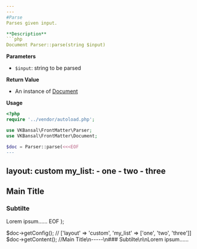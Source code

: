 ```yaml
---
---
#Parse
Parses given input.

**Description**
```php
Document Parser::parse(string $input)
```

**Parameters**
- `$input`: string to be parsed


**Return Value**
- An instance of [Document](./Document)


**Usage**
```php
<?php
require '../vendor/autoload.php';

use VKBansal\FrontMatter\Parser;
use VKBansal\FrontMatter\Document;

$doc = Parser::parse(<<<EOF
---
```

layout: custom
my_list:
    - one
    - two
    - three
---
Main Title
-----
### Subtilte

Lorem ipsum......
EOF
);

$doc->getConfig(); // ['layout' => 'custom', 'my_list' => ['one', 'two', 'three']]
$doc->getContent(); //Main Title\n-----\n### Subtilte\n\nLorem ipsum......
```
